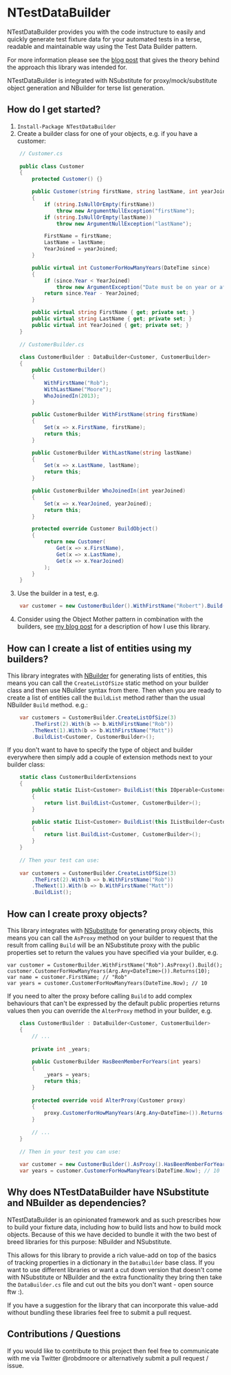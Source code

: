 ﻿NTestDataBuilder
================

NTestDataBuilder provides you with the code instructure to easily and quickly generate test fixture data for your automated tests in a terse, readable and maintainable way using the Test Data Builder pattern.

For more information please see the [blog post](http://robdmoore.id.au/blog/2013/05/26/test-data-generation-the-right-way-object-mother-test-data-builders-nsubstitute-nbuilder/) that gives the theory behind the approach this library was intended for.

NTestDataBuilder is integrated with NSubstitute for proxy/mock/substitute object generation and NBuilder for terse list generation.

How do I get started?
---------------------

1. `Install-Package NTestDataBuilder`
2. Create a builder class for one of your objects, e.g. if you have a customer:

```c#
    // Customer.cs
    
    public class Customer
    {
        protected Customer() {}

        public Customer(string firstName, string lastName, int yearJoined)
        {
            if (string.IsNullOrEmpty(firstName))
                throw new ArgumentNullException("firstName");
            if (string.IsNullOrEmpty(lastName))
                throw new ArgumentNullException("lastName");

            FirstName = firstName;
            LastName = lastName;
            YearJoined = yearJoined;
        }

        public virtual int CustomerForHowManyYears(DateTime since)
        {
            if (since.Year < YearJoined)
                throw new ArgumentException("Date must be on year or after year that customer joined.", "since");
            return since.Year - YearJoined;
        }

        public virtual string FirstName { get; private set; }
        public virtual string LastName { get; private set; }
        public virtual int YearJoined { get; private set; }
    }
    
    // CustomerBuilder.cs
    
    class CustomerBuilder : DataBuilder<Customer, CustomerBuilder>
    {
        public CustomerBuilder()
        {
            WithFirstName("Rob");
            WithLastName("Moore");
            WhoJoinedIn(2013);
        }

        public CustomerBuilder WithFirstName(string firstName)
        {
            Set(x => x.FirstName, firstName);
            return this;
        }

        public CustomerBuilder WithLastName(string lastName)
        {
            Set(x => x.LastName, lastName);
            return this;
        }

        public CustomerBuilder WhoJoinedIn(int yearJoined)
        {
            Set(x => x.YearJoined, yearJoined);
            return this;
        }

        protected override Customer BuildObject()
        {
            return new Customer(
                Get(x => x.FirstName),
                Get(x => x.LastName),
                Get(x => x.YearJoined)
            );
        }
    }
```

3. Use the builder in a test, e.g.

```c#
    var customer = new CustomerBuilder().WithFirstName("Robert").Build();
```

4. Consider using the Object Mother pattern in combination with the builders, see [my blog post](http://robdmoore.id.au/blog/2013/05/26/test-data-generation-the-right-way-object-mother-test-data-builders-nsubstitute-nbuilder/) for a description of how I use this library.

How can I create a list of entities using my builders?
------------------------------------------------------

This library integrates with [NBuilder](http://nbuilder.org/) for generating lists of entities, this means you can call the `CreateListOfSize` static method on your builder class and then use NBuilder syntax from there. Then when you are ready to create a list of entities call the `BuildList` method rather than the usual NBuilder `Build` method. e.g.:

```c#
    var customers = CustomerBuilder.CreateListOfSize(3)
        .TheFirst(2).With(b => b.WithFirstName("Rob"))
        .TheNext(1).With(b => b.WithFirstName("Matt"))
        .BuildList<Customer, CustomerBuilder>();
```

If you don't want to have to specify the type of object and builder everywhere then simply add a couple of extension methods next to your builder class:

```c#
    static class CustomerBuilderExtensions
    {
        public static IList<Customer> BuildList(this IOperable<CustomerBuilder> list)
        {
            return list.BuildList<Customer, CustomerBuilder>();
        }

        public static IList<Customer> BuildList(this IListBuilder<CustomerBuilder> list)
        {
            return list.BuildList<Customer, CustomerBuilder>();
        }
    }
    
    // Then your test can use:
    
    var customers = CustomerBuilder.CreateListOfSize(3)
        .TheFirst(2).With(b => b.WithFirstName("Rob"))
        .TheNext(1).With(b => b.WithFirstName("Matt"))
        .BuildList();
```

How can I create proxy objects?
-------------------------------

This library integrates with [NSubstitute](http://nsubstitute.github.io/) for generating proxy objects, this means you can call the `AsProxy` method on your builder to request that the result from calling `Build` will be an NSubstitute proxy with the public properties set to return the values you have specified via your builder, e.g.

    var customer = CustomerBuilder.WithFirstName("Rob").AsProxy().Build();
    customer.CustomerForHowManyYears(Arg.Any<DateTime>()).Returns(10);
    var name = customer.FirstName; // "Rob"
    var years = customer.CustomerForHowManyYears(DateTime.Now); // 10

If you need to alter the proxy before calling `Build` to add complex behaviours that can't be expressed by the default public properties returns values then you can override the `AlterProxy` method in your builder, e.g.

```c#
    class CustomerBuilder : DataBuilder<Customer, CustomerBuilder>
    {
        // ...
        
        private int _years;
        
        public CustomerBuilder HasBeenMemberForYears(int years)
        {
            _years = years;
            return this;
        }
        
        protected override void AlterProxy(Customer proxy)
        {
            proxy.CustomerForHowManyYears(Arg.Any<DateTime>()).Returns(_years);
        }
        
        // ...
    }
    
    // Then in your test you can use:
    
    var customer = new CustomerBuilder().AsProxy().HasBeenMemberForYears(10);
    var years = customer.CustomerForHowManyYears(DateTime.Now); // 10
```

Why does NTestDataBuilder have NSubstitute and NBuilder as dependencies?
------------------------------------------------------------------------

NTestDataBuilder is an opinionated framework and as such prescribes how to build your fixture data, including how to build lists and how to build mock objects. Because of this we have decided to bundle it with the two best of breed libraries for this purpose: NBuilder and NSubstitute.

This allows for this library to provide a rich value-add on top of the basics of tracking properties in a dictionary in the `DataBuilder` base class. If you want to use different libraries or want a cut down version that doesn't come with NSubstitute or NBuilder and the extra functionality they bring then take the `DataBuilder.cs` file and cut out the bits you don't want - open source ftw :).

If you have a suggestion for the library that can incorporate this value-add without bundling these libraries feel free to submit a pull request.

Contributions / Questions
-------------------------

If you would like to contribute to this project then feel free to communicate with me via Twitter @robdmoore or alternatively submit a pull request / issue.
